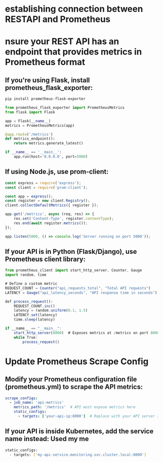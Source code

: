 # establishing connection between RESTAPI and Prometheus 
# nsure your REST API has an endpoint that provides metrics in Prometheus format


## If you're using Flask, install prometheus_flask_exporter:
```sh
pip install prometheus-flask-exporter
```
``` py
from prometheus_flask_exporter import PrometheusMetrics
from flask import Flask

app = Flask(__name__)
metrics = PrometheusMetrics(app)

@app.route('/metrics')
def metrics_endpoint():
    return metrics.generate_latest()

if __name__ == '__main__':
    app.run(host='0.0.0.0', port=5000)

```
## If using Node.js, use prom-client:
``` js
const express = require('express');
const client = require('prom-client');

const app = express();
const register = new client.Registry();
client.collectDefaultMetrics({ register });

app.get('/metrics', async (req, res) => {
    res.set('Content-Type', register.contentType);
    res.end(await register.metrics());
});

app.listen(5000, () => console.log('Server running on port 5000'));

```
## If your API is in Python (Flask/Django), use Prometheus client library:
```js
from prometheus_client import start_http_server, Counter, Gauge
import random, time

# Define a custom metric
REQUEST_COUNT = Counter("api_requests_total", "Total API requests")
LATENCY = Gauge("api_latency_seconds", "API response time in seconds")

def process_request():
    REQUEST_COUNT.inc()
    latency = random.uniform(0.1, 1.5)
    LATENCY.set(latency)
    time.sleep(latency)

if __name__ == "__main__":
    start_http_server(8000)  # Exposes metrics at /metrics on port 8000
    while True:
        process_request()

```
# Update Prometheus Scrape Config
## Modify your Prometheus configuration file (prometheus.yml) to scrape the API metrics:
``` yml
scrape_configs:
  - job_name: 'api-metrics'
    metrics_path: '/metrics'  # API must expose metrics here
    static_configs:
      - targets: ['your-api-ip:8000']  # Replace with your API server IP & port
```

## If your API is inside Kubernetes, add the service name instead: Used my me 
``` sh
static_configs:
  - targets: ['my-api-service.monitoring.svc.cluster.local:8000']

```

